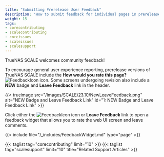 ```yaml
---
title: "Submitting Prerelease User Feedback"
description: "How to submit feedback for individual pages in prerelease versions of TrueNAS software."
weight: 15
tags:
- corecontributing
- scalecontributing
- coreissues
- scaleissues
- scalesupport
---
```


TrueNAS SCALE welcomes community feedback!

To encourage general user experience reporting, prerelease versions of TrueNAS SCALE include the **How would you rate this page?** ![FeedbackIcon](/images/SCALE/23.10/FeedbackIcon.png "Feedback Icon") icon.
Some screens undergoing revision also include a **NEW** badge and **Leave Feedback** link in the header.

{{< trueimage src="/images/SCALE/23.10/NewLeaveFeedback.png" alt="NEW Badge and Leave Feedback Link" id="1: NEW Badge and Leave Feedback Link" >}}

Click either the ![FeedbackIcon](/images/SCALE/23.10/FeedbackIcon.png "Feedback Icon") icon or **Leave Feedback** link to open a feedback widget that allows you to rate the web UI screen and leave comments.

{{< include file="/_includes/FeedbackWidget.md" type="page" >}}

{{< taglist tag="corecontributing" limit="10" >}}
{{< taglist tag="scalesupport" limit="10" title="Related Support Articles" >}}
